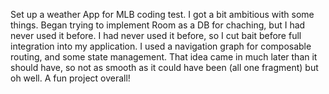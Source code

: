 Set up a weather App for MLB coding test. I got a bit ambitious with some things. Began trying to implement Room as a DB for chaching, but I had never used it before. I had never used it before, so I cut bait before full integration into my application. I used a navigation graph for composable routing, and some state management. That idea came in much later than it should have, so not as smooth as it could have been (all one fragment) but oh well. A fun project overall!

